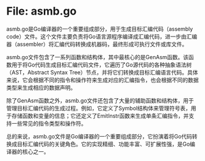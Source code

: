 # File: asmb.go

asmb.go是Go编译器的一个重要组成部分，用于生成目标汇编代码（assembly code）文件。这个文件主要负责将Go语言源程序编译成汇编代码，进一步由汇编器（assembler）将汇编代码转换成机器码，最终形成可执行文件或库文件。

asmb.go文件包含了一系列函数和结构体，其中最核心的是GenAsm函数。该函数用于将Go代码生成目标汇编代码文件，它遍历了Go源代码的各种抽象语法树（AST，Abstract Syntax Tree）节点，并将它们转换成目标汇编语言代码。具体来说，它会根据不同的指令和操作符来生成对应的汇编指令，也会根据不同的数据类型来生成相应的数据声明。

除了GenAsm函数之外，asmb.go文件还包含了大量的辅助函数和结构体，用于管理目标汇编代码的生成过程。例如，它定义了Symbol结构体来管理符号表，用于存储函数和变量的信息；它还定义了EmitInstr函数来生成单条汇编指令，并支持一些常见的指令类型和操作符。

总的来说，asmb.go文件是Go编译器的一个重要组成部分，它扮演着将Go代码转换成目标汇编代码的关键角色。它的实现精细、功能丰富、可扩展性强，是Go编译器的核心之一。

